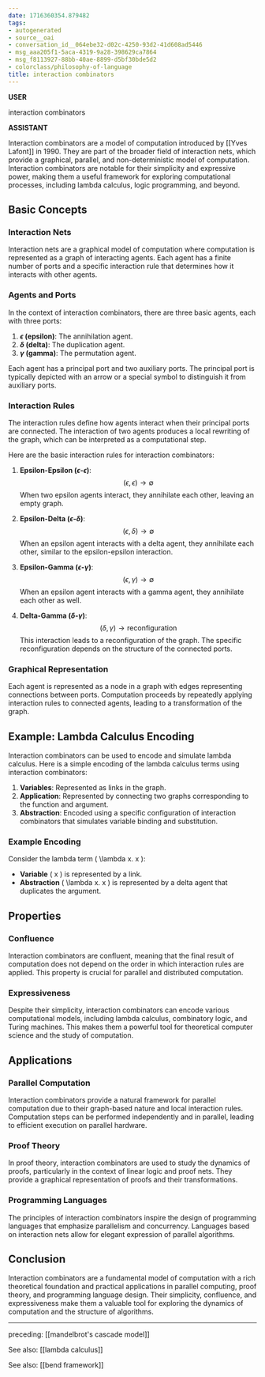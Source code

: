 ```yaml
---
date: 1716360354.879482
tags:
- autogenerated
- source__oai
- conversation_id__064ebe32-d02c-4250-93d2-41d608ad5446
- msg_aaa205f1-5aca-4319-9a28-398629ca7864
- msg_f8113927-88bb-40ae-8899-d5bf30bde5d2
- colorclass/philosophy-of-language
title: interaction combinators
---
```


**USER**

interaction combinators


**ASSISTANT**

Interaction combinators are a model of computation introduced by [[Yves Lafont]] in 1990. They are part of the broader field of interaction nets, which provide a graphical, parallel, and non-deterministic model of computation. Interaction combinators are notable for their simplicity and expressive power, making them a useful framework for exploring computational processes, including lambda calculus, logic programming, and beyond.

## Basic Concepts

### Interaction Nets

Interaction nets are a graphical model of computation where computation is represented as a graph of interacting agents. Each agent has a finite number of ports and a specific interaction rule that determines how it interacts with other agents.

### Agents and Ports

In the context of interaction combinators, there are three basic agents, each with three ports:

1. **$\epsilon$ (epsilon)**: The annihilation agent.
2. **$\delta$ (delta)**: The duplication agent.
3. **$\gamma$ (gamma)**: The permutation agent.

Each agent has a principal port and two auxiliary ports. The principal port is typically depicted with an arrow or a special symbol to distinguish it from auxiliary ports.

### Interaction Rules

The interaction rules define how agents interact when their principal ports are connected. The interaction of two agents produces a local rewriting of the graph, which can be interpreted as a computational step.

Here are the basic interaction rules for interaction combinators:

1. **Epsilon-Epsilon ($\epsilon$-$\epsilon$)**:
   $$
   (\epsilon, \epsilon) \rightarrow \emptyset
   $$
   When two epsilon agents interact, they annihilate each other, leaving an empty graph.

2. **Epsilon-Delta ($\epsilon$-$\delta$)**:
   $$
   (\epsilon, \delta) \rightarrow \emptyset
   $$
   When an epsilon agent interacts with a delta agent, they annihilate each other, similar to the epsilon-epsilon interaction.

3. **Epsilon-Gamma ($\epsilon$-$\gamma$)**:
   $$
   (\epsilon, \gamma) \rightarrow \emptyset
   $$
   When an epsilon agent interacts with a gamma agent, they annihilate each other as well.

4. **Delta-Gamma ($\delta$-$\gamma$)**:
   $$
   (\delta, \gamma) \rightarrow \text{reconfiguration}
   $$
   This interaction leads to a reconfiguration of the graph. The specific reconfiguration depends on the structure of the connected ports.

### Graphical Representation

Each agent is represented as a node in a graph with edges representing connections between ports. Computation proceeds by repeatedly applying interaction rules to connected agents, leading to a transformation of the graph.

## Example: Lambda Calculus Encoding

Interaction combinators can be used to encode and simulate lambda calculus. Here is a simple encoding of the lambda calculus terms using interaction combinators:

1. **Variables**: Represented as links in the graph.
2. **Application**: Represented by connecting two graphs corresponding to the function and argument.
3. **Abstraction**: Encoded using a specific configuration of interaction combinators that simulates variable binding and substitution.

### Example Encoding

Consider the lambda term \( \lambda x. x \):

- **Variable** \( x \) is represented by a link.
- **Abstraction** \( \lambda x. x \) is represented by a delta agent that duplicates the argument.

## Properties

### Confluence

Interaction combinators are confluent, meaning that the final result of computation does not depend on the order in which interaction rules are applied. This property is crucial for parallel and distributed computation.

### Expressiveness

Despite their simplicity, interaction combinators can encode various computational models, including lambda calculus, combinatory logic, and Turing machines. This makes them a powerful tool for theoretical computer science and the study of computation.

## Applications

### Parallel Computation

Interaction combinators provide a natural framework for parallel computation due to their graph-based nature and local interaction rules. Computation steps can be performed independently and in parallel, leading to efficient execution on parallel hardware.

### Proof Theory

In proof theory, interaction combinators are used to study the dynamics of proofs, particularly in the context of linear logic and proof nets. They provide a graphical representation of proofs and their transformations.

### Programming Languages

The principles of interaction combinators inspire the design of programming languages that emphasize parallelism and concurrency. Languages based on interaction nets allow for elegant expression of parallel algorithms.

## Conclusion

Interaction combinators are a fundamental model of computation with a rich theoretical foundation and practical applications in parallel computing, proof theory, and programming language design. Their simplicity, confluence, and expressiveness make them a valuable tool for exploring the dynamics of computation and the structure of algorithms.


---

preceding: [[mandelbrot's cascade model]]

See also: [[lambda calculus]]


See also: [[bend framework]]